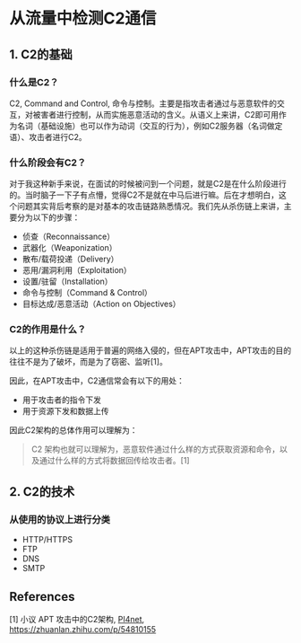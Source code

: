 # 从流量中检测C2通信



## 1. C2的基础

### 什么是C2？

C2, Command and Control, 命令与控制。主要是指攻击者通过与恶意软件的交互，对被害者进行控制，从而实施恶意活动的含义。从语义上来讲，C2即可用作为名词（基础设施）也可以作为动词（交互的行为），例如C2服务器（名词做定语）、攻击者进行C2。

### 什么阶段会有C2？

对于我这种新手来说，在面试的时候被问到一个问题，就是C2是在什么阶段进行的。当时脑子一下子有点懵，觉得C2不是就在中马后进行嘛。后在才想明白，这个问题其实背后考察的是对基本的攻击链路熟悉情况。我们先从杀伤链上来讲，主要分为以下的步骤：

-   侦查（Reconnaissance）
-   武器化（Weaponization）
-   散布/载荷投递（Delivery）
-   恶用/漏洞利用（Exploitation）
-   设置/驻留（Installation）
-   命令与控制（Command & Control）
-   目标达成/恶意活动（Action on Objectives）

### C2的作用是什么？

以上的这种杀伤链是适用于普遍的网络入侵的，但在APT攻击中，APT攻击的目的往往不是为了破坏，而是为了窃密、监听[1]。

因此，在APT攻击中，C2通信常会有以下的用处：

-   用于攻击者的指令下发
-   用于资源下发和数据上传

因此C2架构的总体作用可以理解为：

>   C2 架构也就可以理解为，恶意软件通过什么样的方式获取资源和命令，以及通过什么样的方式将数据回传给攻击者。[1]



## 2. C2的技术

### 从使用的协议上进行分类

-   HTTP/HTTPS
-   FTP
-   DNS
-   SMTP




## References

\[1] 小议 APT 攻击中的C2架构, [PI4net](https://www.zhihu.com/people/xing-shi-kang), https://zhuanlan.zhihu.com/p/54810155



